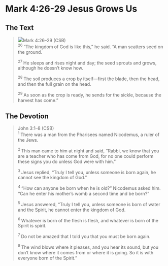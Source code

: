 # Mark 4:26-29 Jesus Grows Us

## The Text

><img class="intro-right" src="/images/art-mark.jpg">Mark 4:26–29 (CSB)  
><sup> 26 </sup> “The kingdom of God is like this,” he said. “A man scatters seed on the ground. 
>
><sup> 27 </sup> He sleeps and rises night and day; the seed sprouts and grows, although he doesn’t know how. 
>
><sup> 28 </sup> The soil produces a crop by itself—first the blade, then the head, and then the full grain on the head. 
>
><sup> 29 </sup> As soon as the crop is ready, he sends for the sickle, because the harvest has come.”

## The Devotion

>John 3:1–8 (CSB)  
><sup> 1 </sup> There was a man from the Pharisees named Nicodemus, a ruler of the Jews. 
>
><sup> 2 </sup> This man came to him at night and said, “Rabbi, we know that you are a teacher who has come from God, for no one could perform these signs you do unless God were with him.” 
>
><sup> 3 </sup> Jesus replied, “Truly I tell you, unless someone is born again, he cannot see the kingdom of God.” 
>
><sup> 4 </sup> “How can anyone be born when he is old?” Nicodemus asked him. “Can he enter his mother’s womb a second time and be born?” 
>
><sup> 5 </sup> Jesus answered, “Truly I tell you, unless someone is born of water and the Spirit, he cannot enter the kingdom of God. 
>
><sup> 6 </sup> Whatever is born of the flesh is flesh, and whatever is born of the Spirit is spirit. 
>
><sup> 7 </sup> Do not be amazed that I told you that you must be born again. 
>
><sup> 8 </sup> The wind blows where it pleases, and you hear its sound, but you don’t know where it comes from or where it is going. So it is with everyone born of the Spirit.”
